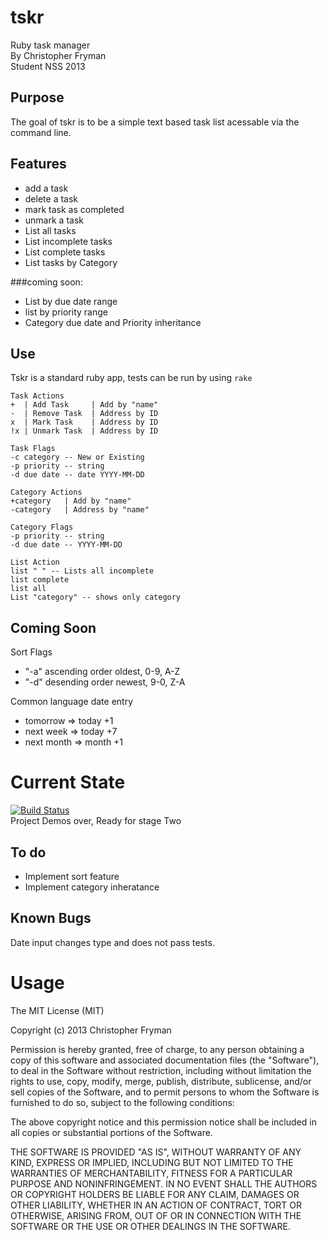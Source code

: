 tskr
====

Ruby task manager <br>
By Christopher Fryman <br>
Student NSS 2013


Purpose
-------

The goal of tskr is to be a simple text based task list acessable via the command line.

Features
--------

* add a task
* delete a task
* mark task as completed
* unmark a task
* List all tasks
* List incomplete tasks
* List complete tasks
* List tasks by Category

###coming soon:
* List by due date range
* list by priority range
* Category due date and Priority inheritance


Use
---

Tskr is a standard ruby app,
tests can be run by using `rake`


    Task Actions
    +  | Add Task     | Add by "name"
    -  | Remove Task  | Address by ID
    x  | Mark Task    | Address by ID
    !x | Unmark Task  | Address by ID

    Task Flags
    -c category -- New or Existing
    -p priority -- string
    -d due date -- date YYYY-MM-DD

    Category Actions
    +category   | Add by "name"
    -category   | Address by "name"

    Category Flags
    -p priority -- string
    -d due date -- YYYY-MM-DD

    List Action
    list " " -- Lists all incomplete
    list complete
    list all
    List "category" -- shows only category


Coming Soon
-----------

Sort Flags
* "-a" ascending order oldest, 0-9, A-Z
* "-d" desending order newest, 9-0, Z-A

Common language date entry
* tomorrow => today +1
* next week => today +7
* next month => month +1


Current State
=============

[![Build Status](https://travis-ci.org/farfromguam/tskr.png)](https://travis-ci.org/farfromguam/tskr)<br>
Project Demos over, Ready for stage Two


To do
-----

* Implement sort feature
* Implement category inheratance


Known Bugs
----------

Date input changes type and does not pass tests.


Usage
=====

The MIT License (MIT)

Copyright (c) 2013 Christopher Fryman

Permission is hereby granted, free of charge, to any person obtaining a copy
of this software and associated documentation files (the "Software"), to deal
in the Software without restriction, including without limitation the rights
to use, copy, modify, merge, publish, distribute, sublicense, and/or sell
copies of the Software, and to permit persons to whom the Software is
furnished to do so, subject to the following conditions:

The above copyright notice and this permission notice shall be included in
all copies or substantial portions of the Software.

THE SOFTWARE IS PROVIDED "AS IS", WITHOUT WARRANTY OF ANY KIND, EXPRESS OR
IMPLIED, INCLUDING BUT NOT LIMITED TO THE WARRANTIES OF MERCHANTABILITY,
FITNESS FOR A PARTICULAR PURPOSE AND NONINFRINGEMENT. IN NO EVENT SHALL THE
AUTHORS OR COPYRIGHT HOLDERS BE LIABLE FOR ANY CLAIM, DAMAGES OR OTHER
LIABILITY, WHETHER IN AN ACTION OF CONTRACT, TORT OR OTHERWISE, ARISING FROM,
OUT OF OR IN CONNECTION WITH THE SOFTWARE OR THE USE OR OTHER DEALINGS IN
THE SOFTWARE.
